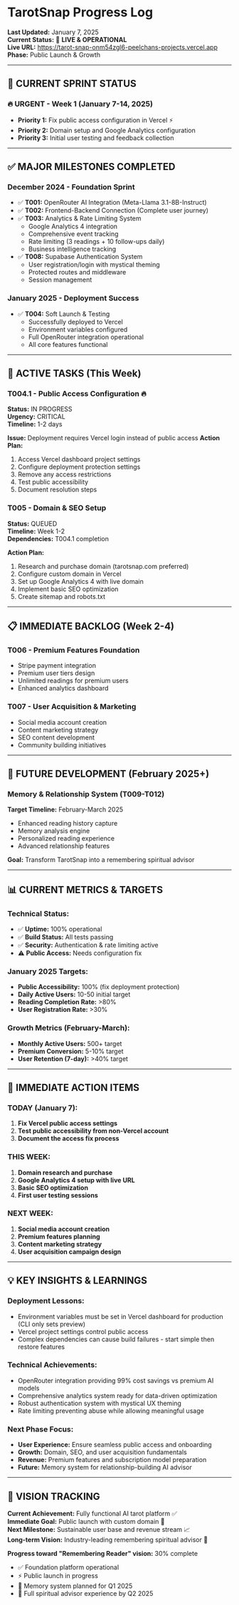 # TarotSnap Progress Log

**Last Updated:** January 7, 2025  
**Current Status:** 🚀 **LIVE & OPERATIONAL**  
**Live URL:** https://tarot-snap-onm54zgl6-peelchans-projects.vercel.app  
**Phase:** Public Launch & Growth  

---

## 🎯 **CURRENT SPRINT STATUS**

### **🔥 URGENT - Week 1 (January 7-14, 2025)**
- **Priority 1:** Fix public access configuration in Vercel ⚡
- **Priority 2:** Domain setup and Google Analytics configuration
- **Priority 3:** Initial user testing and feedback collection

---

## ✅ **MAJOR MILESTONES COMPLETED**

### **December 2024 - Foundation Sprint**
- ✅ **T001:** OpenRouter AI Integration (Meta-Llama 3.1-8B-Instruct)
- ✅ **T002:** Frontend-Backend Connection (Complete user journey)
- ✅ **T003:** Analytics & Rate Limiting System
  - Google Analytics 4 integration
  - Comprehensive event tracking
  - Rate limiting (3 readings + 10 follow-ups daily)
  - Business intelligence tracking
- ✅ **T008:** Supabase Authentication System
  - User registration/login with mystical theming
  - Protected routes and middleware
  - Session management

### **January 2025 - Deployment Success**
- ✅ **T004:** Soft Launch & Testing
  - Successfully deployed to Vercel
  - Environment variables configured
  - Full OpenRouter integration operational
  - All core features functional

---

## 🔄 **ACTIVE TASKS (This Week)**

### **T004.1 - Public Access Configuration** 🔥
**Status:** IN PROGRESS  
**Urgency:** CRITICAL  
**Timeline:** 1-2 days  

**Issue:** Deployment requires Vercel login instead of public access
**Action Plan:**
1. Access Vercel dashboard project settings
2. Configure deployment protection settings
3. Remove any access restrictions
4. Test public accessibility
5. Document resolution steps

### **T005 - Domain & SEO Setup**
**Status:** QUEUED  
**Timeline:** Week 1-2  
**Dependencies:** T004.1 completion

**Action Plan:**
1. Research and purchase domain (tarotsnap.com preferred)
2. Configure custom domain in Vercel
3. Set up Google Analytics 4 with live domain
4. Implement basic SEO optimization
5. Create sitemap and robots.txt

---

## 📋 **IMMEDIATE BACKLOG (Week 2-4)**

### **T006 - Premium Features Foundation**
- Stripe payment integration
- Premium user tiers design
- Unlimited readings for premium users
- Enhanced analytics dashboard

### **T007 - User Acquisition & Marketing**
- Social media account creation
- Content marketing strategy
- SEO content development
- Community building initiatives

---

## 🧠 **FUTURE DEVELOPMENT (February 2025+)**

### **Memory & Relationship System (T009-T012)**
**Target Timeline:** February-March 2025
- Enhanced reading history capture
- Memory analysis engine
- Personalized reading experience
- Advanced relationship features

**Goal:** Transform TarotSnap into a remembering spiritual advisor

---

## 📊 **CURRENT METRICS & TARGETS**

### **Technical Status:**
- ✅ **Uptime:** 100% operational
- ✅ **Build Status:** All tests passing
- ✅ **Security:** Authentication & rate limiting active
- ⚠️ **Public Access:** Needs configuration fix

### **January 2025 Targets:**
- **Public Accessibility:** 100% (fix deployment protection)
- **Daily Active Users:** 10-50 initial target
- **Reading Completion Rate:** >80%
- **User Registration Rate:** >30%

### **Growth Metrics (February-March):**
- **Monthly Active Users:** 500+ target
- **Premium Conversion:** 5-10% target
- **User Retention (7-day):** >40% target

---

## 🚨 **IMMEDIATE ACTION ITEMS**

### **TODAY (January 7):**
1. **Fix Vercel public access settings**
2. **Test public accessibility from non-Vercel account**
3. **Document the access fix process**

### **THIS WEEK:**
1. **Domain research and purchase**
2. **Google Analytics 4 setup with live URL** 
3. **Basic SEO optimization**
4. **First user testing sessions**

### **NEXT WEEK:**
1. **Social media account creation**
2. **Premium features planning**
3. **Content marketing strategy**
4. **User acquisition campaign design**

---

## 💡 **KEY INSIGHTS & LEARNINGS**

### **Deployment Lessons:**
- Environment variables must be set in Vercel dashboard for production (CLI only sets preview)
- Vercel project settings control public access
- Complex dependencies can cause build failures - start simple then restore features

### **Technical Achievements:**
- OpenRouter integration providing 99% cost savings vs premium AI models
- Comprehensive analytics system ready for data-driven optimization
- Robust authentication system with mystical UX theming
- Rate limiting preventing abuse while allowing meaningful usage

### **Next Phase Focus:**
- **User Experience:** Ensure seamless public access and onboarding
- **Growth:** Domain, SEO, and user acquisition fundamentals
- **Revenue:** Premium features and subscription model preparation
- **Future:** Memory system for relationship-building AI advisor

---

## 🎯 **VISION TRACKING**

**Current Achievement:** Fully functional AI tarot platform ✅  
**Immediate Goal:** Public launch with custom domain 🎯  
**Next Milestone:** Sustainable user base and revenue stream 📈  
**Long-term Vision:** Industry-leading remembering spiritual advisor 🔮  

**Progress toward "Remembering Reader" vision:** 30% complete
- ✅ Foundation platform operational
- ⚡ Public launch in progress  
- 📅 Memory system planned for Q1 2025
- 🔮 Full spiritual advisor experience by Q2 2025 